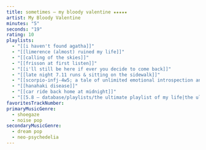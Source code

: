 ```yaml
---
title: sometimes — my bloody valentine ★★★★★
artist: My Bloody Valentine
minutes: "5"
seconds: "19"
rating: 10
playlists:
  - "[[i haven't found agatha]]"
  - "[[limerence (almost) ruined my life]]"
  - "[[calling of the skies]]"
  - "[[frisson at first listen]]"
  - "[[i'll still be here if ever you decide to come back]]"
  - "[[late night 7.11 runs & sitting on the sidewalk]]"
  - "[[scorpio-infj-4w5; a tale of unlimited emotional introspection and arcane bullshit]]"
  - "[[hanahaki disease]]"
  - "[[car ride back home at midnight]]"
  - "[[5.8 — database/playlists/the ultimate playlist of my life|the ultimate playlist of my life]]"
favoritesTrackNumber:
primaryMusicGenre:
  - shoegaze
  - noise pop
secondaryMusicGenre:
  - dream pop
  - neo-psychedelia
---
```

